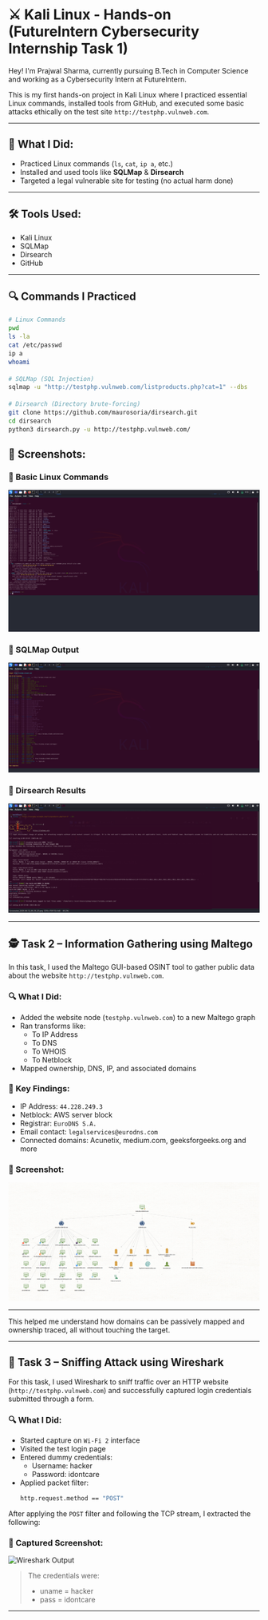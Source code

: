 # ⚔️ Kali Linux - Hands-on (FutureIntern Cybersecurity Internship Task 1)

Hey! I'm Prajwal Sharma, currently pursuing B.Tech in Computer Science and working as a Cybersecurity Intern at FutureIntern.

This is my first hands-on project in Kali Linux where I practiced essential Linux commands, installed tools from GitHub, and executed some basic attacks ethically on the test site `http://testphp.vulnweb.com`.

---

## 🧠 What I Did:
- Practiced Linux commands (`ls`, `cat`, `ip a`, etc.)
- Installed and used tools like **SQLMap** & **Dirsearch**
- Targeted a legal vulnerable site for testing (no actual harm done)

---

## 🛠️ Tools Used:
- Kali Linux
- SQLMap
- Dirsearch
- GitHub

---

## 🔍 Commands I Practiced

```bash
# Linux Commands
pwd
ls -la
cat /etc/passwd
ip a
whoami

# SQLMap (SQL Injection)
sqlmap -u "http://testphp.vulnweb.com/listproducts.php?cat=1" --dbs

# Dirsearch (Directory brute-forcing)
git clone https://github.com/maurosoria/dirsearch.git
cd dirsearch
python3 dirsearch.py -u http://testphp.vulnweb.com/
```
## 📸 Screenshots:

### 🔹 Basic Linux Commands
![Linux Commands](images/Linux_Command.png)

### 🔹 SQLMap Output
![SQLMap](images/Dirsearch_result.png)

### 🔹 Dirsearch Results
![Dirsearch](images/Sqlmap_output.png)



---

## 🕵️ Task 2 – Information Gathering using Maltego

In this task, I used the Maltego GUI-based OSINT tool to gather public data about the website `http://testphp.vulnweb.com`.

### 🔍 What I Did:
- Added the website node (`testphp.vulnweb.com`) to a new Maltego graph
- Ran transforms like:
  - To IP Address
  - To DNS
  - To WHOIS
  - To Netblock
- Mapped ownership, DNS, IP, and associated domains

### 🧠 Key Findings:
- IP Address: `44.228.249.3`
- Netblock: AWS server block
- Registrar: `EuroDNS S.A.`
- Email contact: `legalservices@eurodns.com`
- Connected domains: Acunetix, medium.com, geeksforgeeks.org and more

### 📸 Screenshot:
![Maltego Graph](images/Maltego_Graph.png)

---

This helped me understand how domains can be passively mapped and ownership traced, all without touching the target.


---

## 🧪 Task 3 – Sniffing Attack using Wireshark

For this task, I used Wireshark to sniff traffic over an HTTP website (`http://testphp.vulnweb.com`) and successfully captured login credentials submitted through a form.

### 🔍 What I Did:
- Started capture on `Wi-Fi 2` interface
- Visited the test login page
- Entered dummy credentials:
  - Username: hacker
  - Password: idontcare
- Applied packet filter:
  ```bash
  http.request.method == "POST"

After applying the `POST` filter and following the TCP stream, I extracted the following:

### 📸 Captured Screenshot:
![Wireshark Output](images/Wiresharklogin.png)

> The credentials were:
> - uname = hacker
> - pass = idontcare

---


